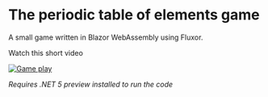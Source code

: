 # The periodic table of elements game

A small game written in Blazor WebAssembly using Fluxor.

Watch this short video

[![Game play](https://img.youtube.com/vi/Ggb5yZ2WQBU/0.jpg)](https://www.youtube.com/watch?v=Ggb5yZ2WQBU)

_Requires .NET 5 preview installed to run the code_